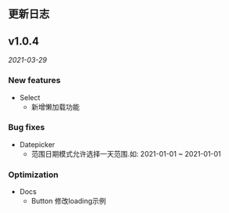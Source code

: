 ## 更新日志

## v1.0.4 

*2021-03-29*

### New features

* Select
    * 新增懒加载功能
    
### Bug fixes

* Datepicker
    * 范围日期模式允许选择一天范围.如: 2021-01-01 ~ 2021-01-01
  
### Optimization

* Docs
    * Button 修改loading示例
    
